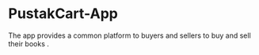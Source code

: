 # PustakCart-App
The app provides a common platform to buyers and sellers to buy and sell their books .

